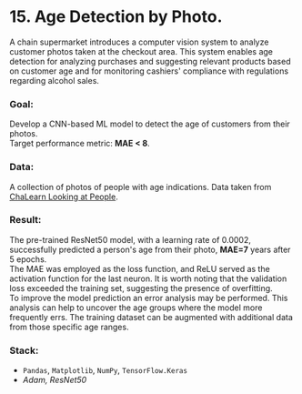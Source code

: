# 15. Age Detection by Photo.
A chain supermarket introduces a computer vision system to analyze customer photos taken at the checkout area. This system enables age detection for analyzing purchases and suggesting relevant products based on customer age and for monitoring cashiers' compliance with regulations regarding alcohol sales.
### Goal: 
Develop a CNN-based ML model to detect the age of customers from their photos.<br>
Target performance metric: **MAE < 8**.
### Data: 
A collection of photos of people with age indications. Data taken from [ChaLearn Looking at People](https://chalearnlap.cvc.uab.cat/dataset/26/description/).
### Result: 
The pre-trained ResNet50 model, with a learning rate of 0.0002, successfully predicted a person's age from their photo, **MAE=7** years after 5 epochs.<br> 
The MAE was employed as the loss function, and ReLU served as the activation function for the last neuron. It is worth noting that the validation loss exceeded the training set, suggesting the presence of overfitting.<br> 
To improve the model prediction an error analysis may be performed. This analysis can help to uncover the age groups where the model more frequently errs. The training dataset can be augmented with additional data from those specific age ranges. 
### Stack: 
- `Pandas`, `Matplotlib`, `NumPy`, `TensorFlow.Keras` 
- *Adam, ResNet50*

